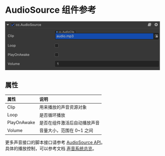 # AudioSource 组件参考

![](audio/audiosource.png)

## 属性

|属性            | 说明                    |
|:--            | :--                     |
|Clip           | 用来播放的声音资源对象      |
|Loop           | 是否循环播放              |
|PlayOnAwake    | 是否在组件激活后自动播放声音 |
|Volume         | 音量大小，范围在 0~1 之间   |

更多声音接口的脚本接口请参考 [AudioSource API](../../../api/zh/classes/component_audio.audiosource.html)。  
具体的播放控制，可以参考文档 [声音系统总览](./overview.md)。

